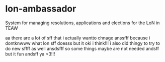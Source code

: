 # lon-ambassador
System for managing resolutions, applications and elections for the LoN in TEAW

aa there are a lot of sff that i actually wantto chnage anssfff because i dontknwww what lon sff doesss but it oki i think!!!
i also did thingy to try to do new sffff as well ansdsfff so some things maybe are not needed andsff but it fun andsff ya <3!!!